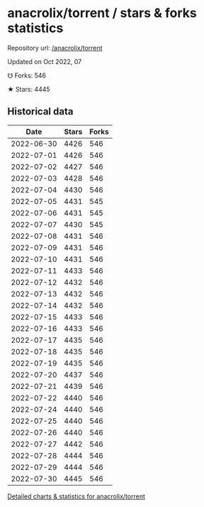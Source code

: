 # anacrolix/torrent / stars & forks statistics

Repository url: [/anacrolix/torrent](https://github.com/anacrolix/torrent)

Updated on Oct 2022, 07

☋ Forks: 546

★ Stars: 4445

## Historical data
| Date | Stars | Forks |
|------|-------|-------|
| 2022-06-30 | 4426 | 546 | 
| 2022-07-01 | 4426 | 546 | 
| 2022-07-02 | 4427 | 546 | 
| 2022-07-03 | 4428 | 546 | 
| 2022-07-04 | 4430 | 546 | 
| 2022-07-05 | 4431 | 545 | 
| 2022-07-06 | 4431 | 545 | 
| 2022-07-07 | 4430 | 545 | 
| 2022-07-08 | 4431 | 546 | 
| 2022-07-09 | 4431 | 546 | 
| 2022-07-10 | 4431 | 546 | 
| 2022-07-11 | 4433 | 546 | 
| 2022-07-12 | 4432 | 546 | 
| 2022-07-13 | 4432 | 546 | 
| 2022-07-14 | 4432 | 546 | 
| 2022-07-15 | 4433 | 546 | 
| 2022-07-16 | 4433 | 546 | 
| 2022-07-17 | 4435 | 546 | 
| 2022-07-18 | 4435 | 546 | 
| 2022-07-19 | 4435 | 546 | 
| 2022-07-20 | 4437 | 546 | 
| 2022-07-21 | 4439 | 546 | 
| 2022-07-22 | 4440 | 546 | 
| 2022-07-24 | 4440 | 546 | 
| 2022-07-25 | 4440 | 546 | 
| 2022-07-26 | 4440 | 546 | 
| 2022-07-27 | 4442 | 546 | 
| 2022-07-28 | 4444 | 546 | 
| 2022-07-29 | 4444 | 546 | 
| 2022-07-30 | 4445 | 546 | 


[Detailed charts & statistics for anacrolix/torrent](https://reviewgithub.com/rep/anacrolix/torrent)

